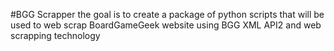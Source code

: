 #BGG Scrapper
the goal is to create a package of python scripts that will be used to web scrap BoardGameGeek website using BGG XML API2 and web scrapping technology
